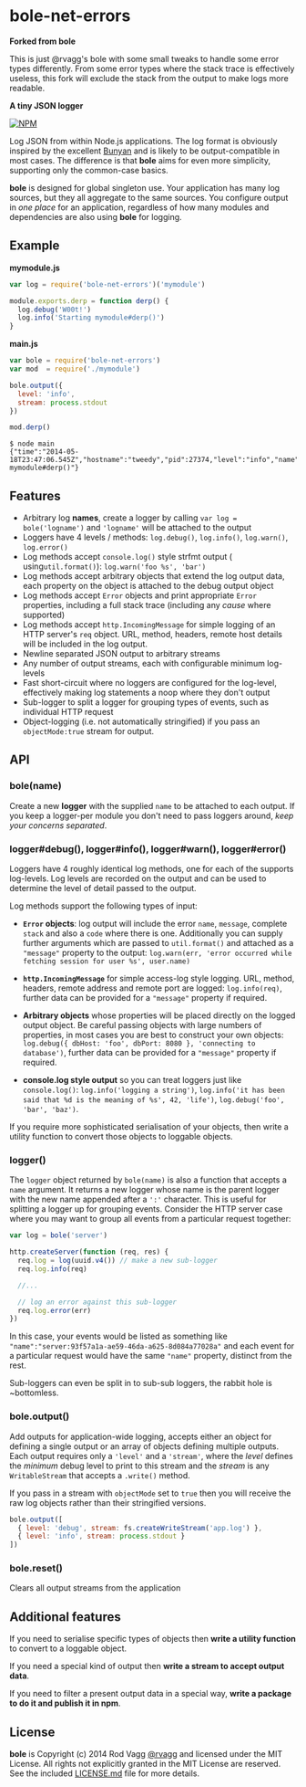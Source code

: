 # bole-net-errors

**Forked from bole**

This is just @rvagg's bole with some small tweaks to handle some error types differently. From some error types where the stack trace is effectively useless, this fork will exclude the stack from the output to make logs more readable.

**A tiny JSON logger**

[![NPM](https://nodei.co/npm/bole.png?downloads=true&downloadRank=true&stars=true)](https://nodei.co/npm/bole/)

Log JSON from within Node.js applications. The log format is obviously inspired by the excellent [Bunyan](https://github.com/trentm/node-bunyan) and is likely to be output-compatible in most cases. The difference is that **bole** aims for even more simplicity, supporting only the common-case basics.

**bole** is designed for global singleton use. Your application has many log sources, but they all aggregate to the same sources. You configure output in *one place* for an application, regardless of how many modules and dependencies are also using **bole** for logging.

## Example

**mymodule.js**
```js
var log = require('bole-net-errors')('mymodule')

module.exports.derp = function derp() {
  log.debug('W00t!')
  log.info('Starting mymodule#derp()')
}
```

**main.js**
```js
var bole = require('bole-net-errors')
var mod  = require('./mymodule')

bole.output({
  level: 'info',
  stream: process.stdout
})

mod.derp()
```

```text
$ node main
{"time":"2014-05-18T23:47:06.545Z","hostname":"tweedy","pid":27374,"level":"info","name":"mymodule","message":"Starting mymodule#derp()"}
```

## Features

* Arbitrary log **names**, create a logger by calling `var log = bole('logname')` and `'logname'` will be attached to the output
* Loggers have 4 levels / methods: `log.debug()`, `log.info()`, `log.warn()`, `log.error()`
* Log methods accept `console.log()` style strfmt output ( using`util.format()`): `log.warn('foo %s', 'bar')`
* Log methods accept arbitrary objects that extend the log output data, each property on the object is attached to the debug output object
* Log methods accept `Error` objects and print appropriate `Error` properties, including a full stack trace (including any *cause* where supported)
* Log methods accept `http.IncomingMessage` for simple logging of an HTTP server's `req` object. URL, method, headers, remote host details will be included in the log output.
* Newline separated JSON output to arbitrary streams
* Any number of output streams, each with configurable minimum log-levels
* Fast short-circuit where no loggers are configured for the log-level, effectively making log statements a noop where they don't output
* Sub-logger to split a logger for grouping types of events, such as individual HTTP request
* Object-logging (i.e. not automatically stringified) if you pass an `objectMode:true` stream for output.

## API

### bole(name)

Create a new **logger** with the supplied `name` to be attached to each output. If you keep a logger-per module you don't need to pass loggers around, *keep your concerns separated*.

### logger#debug(), logger#info(), logger#warn(), logger#error()

Loggers have 4 roughly identical log methods, one for each of the supports log-levels. Log levels are recorded on the output and can be used to determine the level of detail passed to the output.

Log methods support the following types of input:

* **`Error` objects**: log output will include the error `name`, `message`, complete `stack` and also a `code` where there is one. Additionally you can supply further arguments which are passed to `util.format()` and attached as a `"message"` property to the output: `log.warn(err, 'error occurred while fetching session for user %s', user.name)`

* **`http.IncomingMessage`** for simple access-log style logging. URL, method, headers, remote address and remote port are logged: `log.info(req)`, further data can be provided for a `"message"` property if required.

* **Arbitrary objects** whose properties will be placed directly on the logged output object. Be careful passing objects with large numbers of properties, in most cases you are best to construct your own objects: `log.debug({ dbHost: 'foo', dbPort: 8080 }, 'connecting to database')`, further data can be provided for a `"message"` property if required.

* **console.log style output** so you can treat loggers just like `console.log()`: `log.info('logging a string')`, `log.info('it has been said that %d is the meaning of %s', 42, 'life')`, `log.debug('foo', 'bar', 'baz')`.

If you require more sophisticated serialisation of your objects, then write a utility function to convert those objects to loggable objects.

### logger()

The `logger` object returned by `bole(name)` is also a function that accepts a `name` argument. It returns a new logger whose name is the parent logger with the new name appended after a `':'` character. This is useful for splitting a logger up for grouping events. Consider the HTTP server case where you may want to group all events from a particular request together:

```js
var log = bole('server')

http.createServer(function (req, res) {
  req.log = log(uuid.v4()) // make a new sub-logger
  req.log.info(req)

  //...

  // log an error against this sub-logger
  req.log.error(err)
})
```

In this case, your events would be listed as something like `"name":"server:93f57a1a-ae59-46da-a625-8d084a77028a"` and each event for a particular request would have the same `"name"` property, distinct from the rest.

Sub-loggers can even be split in to sub-sub loggers, the rabbit hole is ~bottomless.

### bole.output()

Add outputs for application-wide logging, accepts either an object for defining a single output or an array of objects defining multiple outputs. Each output requires only a `'level'` and a `'stream'`, where the *level* defines the *minimum* debug level to print to this stream and the *stream* is any `WritableStream` that accepts a `.write()` method.

If you pass in a stream with `objectMode` set to `true` then you will receive the raw log objects rather than their stringified versions.

```js
bole.output([
  { level: 'debug', stream: fs.createWriteStream('app.log') },
  { level: 'info', stream: process.stdout }
])
```

### bole.reset()

Clears all output streams from the application

## Additional features

If you need to serialise specific types of objects then **write a utility function** to convert to a loggable object.

If you need a special kind of output then **write a stream to accept output data**.

If you need to filter a present output data in a special way, **write a package to do it and publish it in npm**.

## License

**bole** is Copyright (c) 2014 Rod Vagg [@rvagg](https://twitter.com/rvagg) and licensed under the MIT License. All rights not explicitly granted in the MIT License are reserved. See the included [LICENSE.md](./LICENSE.md) file for more details.
